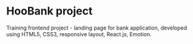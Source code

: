 # HooBank project

Training frontend project - landing page for bank application, developed using HTML5, CSS3, responsive layout, React.js, Emotion.
